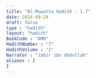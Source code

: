 ```yaml
---
title: "Al-Muwatta Hadith - 1.7"
date: 2014-09-28
draft: false
type : "hadith"
layout: "hadith"
BookCode : "AMH"
HadithNumber : "7"
HadithVolume : "1"
Narrator : "Jabir ibn Abdullah"
aliases : [
]
---
```

